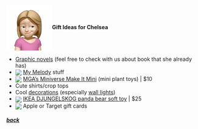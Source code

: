 <img src="assets/images/chelsea2.png" align="center" width="120" >**Gift Ideas for Chelsea**

- [Graphic novels](https://www.target.com/s?searchTerm=graphic+novels+girls) (feel free to check with us about book that she already has)
- <a href="https://www.sanrio.com/collections/my-melody"><img src="https://i.shgcdn.com/0465384c-9563-417b-b638-517529f21c3c/-/format/auto/-/preview/3000x3000/-/quality/lighter/" align="center" width="64" ></a> [My Melody](https://www.sanrio.com/collections/my-melody) stuff
- <a href="https://www.target.com/p/mga-39-s-miniverse-make-it-mini-lifestyle-series-1-mini-collectibles/-/A-87868321"><img src="https://target.scene7.com/is/image/Target/GUEST_c4cdf8c8-5733-407c-bf0e-067e5a7a904d?wid=800&hei=800&qlt=80&fmt=webp" align="center" width="64" ></a> [MGA’s Miniverse Make It Mini](https://www.target.com/p/mga-39-s-miniverse-make-it-mini-lifestyle-series-1-mini-collectibles/-/A-87868321) (mini plant toys) |
  $10
- Cute shirts/crop tops
- Cool [decorations](https://www.target.com/s?searchTerm=room+lights+for+girls) (especially [wall lights](https://www.target.com/s?searchTerm=wall+light+pillowfort))
- <a href="https://www.ikea.com/us/en/p/djungelskog-soft-toy-panda-50402844/"><img src="https://www.ikea.com/us/en/images/products/djungelskog-soft-toy-panda__0710188_pe727391_s5.jpg?f=xl" align="center" width="64" ></a> [IKEA DJUNGELSKOG panda bear soft toy](https://www.ikea.com/us/en/p/djungelskog-soft-toy-panda-50402844/) |
  $25
- <img src="https://www.justdrums.com/wp-content/uploads/2018/12/giftcard_image1.png" align="center" width="64"> Apple or Target gift cards

<!--
<a href="link"><img src="imagelink" align="center" width="64" ></a> [ItemName](link) |
$price
-->

##### [back](readme.md)

